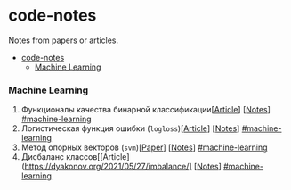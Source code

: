 # code-notes
Notes from papers or articles.

- [code-notes](#code-notes)
  - [Machine Learning](#machine-learning)
  
  
### Machine Learning
1. Функционалы качества бинарной классификации[[Article](https://dyakonov.org/2019/05/31/функционалы-качества-в-задаче-бинарн/)] [[Notes](ml/articles/quality_functionals_in_binary_classification.ipynb)] [\#machine-learning](#machine-learning)
2. Логистическая функция ошибки (`logloss`)[[Article](https://dyakonov.org/2018/03/12/%d0%bb%d0%be%d0%b3%d0%b8%d1%81%d1%82%d0%b8%d1%87%d0%b5%d1%81%d0%ba%d0%b0%d1%8f-%d1%84%d1%83%d0%bd%d0%ba%d1%86%d0%b8%d1%8f-%d0%be%d1%88%d0%b8%d0%b1%d0%ba%d0%b8/)] [[Notes](ml/articles/logloss.ipynb)] [\#machine-learning](#machine-learning)
3. Метод опорных векторов (`svm`)[[Paper](https://svmtutorial.online/download.php?file=SVM_tutorial.pdf)] [[Notes](ml/papers/SVM.ipynb)] [\#machine-learning](#machine-learning)
4. Дисбаланс классов[[Article](https://dyakonov.org/2021/05/27/imbalance/] [[Notes](ml/articles/data_disbalance.ipynb)] [\#machine-learning](#machine-learning)
